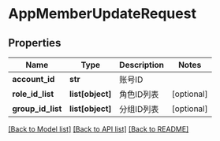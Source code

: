 # AppMemberUpdateRequest

## Properties
Name | Type | Description | Notes
------------ | ------------- | ------------- | -------------
**account_id** | **str** | 账号ID | 
**role_id_list** | **list[object]** | 角色ID列表 | [optional] 
**group_id_list** | **list[object]** | 分组ID列表 | [optional] 

[[Back to Model list]](../README.md#documentation-for-models) [[Back to API list]](../README.md#documentation-for-api-endpoints) [[Back to README]](../README.md)

